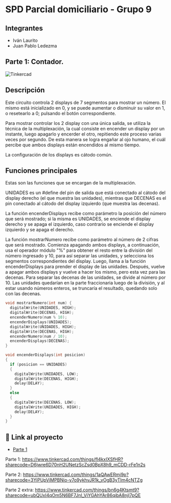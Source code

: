 # SPD Parcial domiciliario - Grupo 9


## Integrantes 
- Iván Laurito
- Juan Pablo Ledezma


## Parte 1: Contador.
![Tinkercad](./img/diseño-parte-1.png)

## Descripción
Este circuito controla 2 displays de 7 segmentos para mostrar un número. El mismo está inicializado en 0, y se puede aumentar o disminuir su valor en 1, o resetearlo a 0; pulsando el botón correspondiente.

Para mostrar controlar los 2 display con una única salida, se utiliza la técnica de la multiplexación, la cual consiste en encender un display por un instante, luego apagarlo y encerder el otro, repitiendo este proceso varias veces por segundo. De esta manera se logra engañar al ojo humano, el cuál percibe que ambos displays están encendidos al mismo tiempo.

La configuración de los displays es cátodo común.

## Funciones principales
Estas son las funciones que se encargan de la multiplexación.

UNIDADES es un #define del pin de salida que está conectado al cátodo del display derecho (el que muestra las unidades), mientras que DECENAS es el pin conectado al cátodo del display izquierdo (que muestra las decenas).

La función encenderDisplays recibe como parámetro la posición del número que será mostrado; si la misma es UNIDADES, se enciende el display derecho y se apaga el izquierdo, caso contrario se enciende el display izquierdo y se apaga el derecho.

La función mostrarNumero recibe como parámetro al número de 2 cifras que será mostrado. Comienza apagando ambos displays, a continuación, usa el operador módulo "%" para obtener el resto entre la división del número ingresado y 10, para así separar las unidades, y selecciona los segmentos correspondientes del display. Luego, llama a la función encenderDisplays para prender el display de las unidades. Después, vuelve a apagar ambos displays y vuelve a hacer los mismo, pero esta vez para las decenas. Para separar las decenas de las unidades, se divide al número por 10. Las unidades quedarían en la parte fraccionaria luego de la división, y al estar usando números enteros, se truncaría el resultado, quedando solo con las decenas.

~~~ C
void mostrarNumero(int num) {
  digitalWrite(UNIDADES, HIGH);
  digitalWrite(DECENAS, HIGH);
  encenderNumero(num % 10);
  encenderDisplays(UNIDADES);
  digitalWrite(UNIDADES, HIGH);
  digitalWrite(DECENAS, HIGH);
  encenderNumero(num / 10);
  encenderDisplays(DECENAS);
}

void encenderDisplays(int posicion)
{
  if (posicion == UNIDADES)
  {
    digitalWrite(UNIDADES, LOW);
    digitalWrite(DECENAS, HIGH);
    delay(DELAY);
  }
  else
  {
    digitalWrite(DECENAS, LOW);
    digitalWrite(UNIDADES, HIGH);
    delay(DELAY);
  }
}
~~~

## :robot: Link al proyecto
- [Parte 1](https://www.tinkercad.com/things/fl4kxIXSfHR?sharecode=D6jwre6D70nH2UNetzScZsd0BpX8h9_mCDD-rFe1n2s)




Parte 1:
https://www.tinkercad.com/things/fl4kxIXSfHR?sharecode=D6jwre6D70nH2UNetzScZsd0BpX8h9_mCDD-rFe1n2s

Parte 2:
https://www.tinkercad.com/things/1aQAwERmj9p?sharecode=3YiPUpViMPBNio-v7o9ykhvJR1k_vOgB3yTIm4cNTZg

Parte 2 extra:
https://www.tinkercad.com/things/bn6g4Ktsmt9?sharecode=ubQUxI4qOm5N6BF7Jnl_ViYGAhYAr86qibA8njI7pQE
